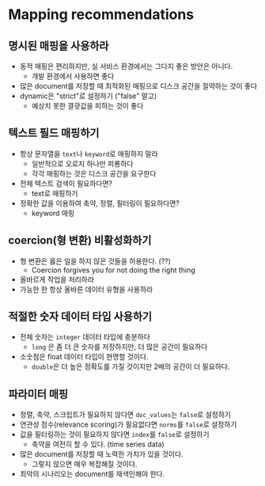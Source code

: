 # Mapping recommendations

## 명시된 매핑을 사용하라

-   동적 매핑은 편리하지만, 실 서비스 환경에서는 그다지 좋은 방안은 아니다.
    -   개발 환경에서 사용하면 좋다
-   많은 document를 저장할 때 최적화된 매핑으로 디스크 공간을 절약하는 것이 좋다
-   dynamic은 "strict"로 설정하기 ("false" 말고)
    -   예상치 못한 결괏값을 피하는 것이 좋다

## 텍스트 필드 매핑하기

-   항상 문자열을 `text`나 `keyword`로 매핑하지 말라
    -   일반적으로 오로지 하나만 피룡하다
    -   각각 매핑하는 것은 디스크 공간을 요구한다
-   전체 텍스트 검색이 필요하다면?
    -   text로 매핑하기
-   정확한 값을 이용하여 축약, 정렬, 필터링이 필요하다면?
    -   keyword 매핑

## coercion(형 변환) 비활성화하기

-   형 변환은 옳은 일을 하지 않은 것들을 허용한다. (??)
    -   Coercion forgives you for not doing the right thing
-   올바르게 작업을 처리하라
-   가능한 한 항상 올바른 데이터 유형을 사용하라

## 적절한 숫자 데이터 타입 사용하기

-   전체 숫자는 `integer` 데이터 타입에 충분하다
    -   `long` 은 좀 더 큰 숫자를 저장하지만, 더 많은 공간이 필요하다
-   소숫점은 float 데이터 타입이 현명할 것이다.
    -   `double`은 더 높은 정확도를 가질 것이지만 2배의 공간이 더 필요하다.

## 파라미터 매핑

-   정렬, 축약, 스크립트가 필요하지 않다면 `doc_values`는 `false`로 설정하기
-   연관성 점수(relevance scoring)가 필요없다면 `norms`를 `false`로 설정하기
-   값을 필터링하는 것이 필요하지 않다면 `index`를 `false`로 설정하기
    -   축약을 여전히 할 수 있다. (time series data)
-   많은 document를 저장할 때 노력한 가치가 있을 것이다.
    -   그렇지 않으면 매우 복잡해질 것이다.
-   최악의 시나리오는 document를 재색인해야 한다.
